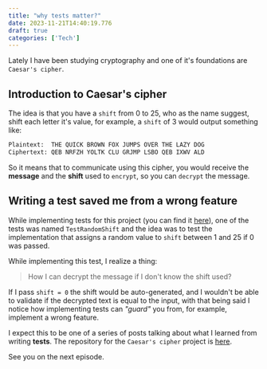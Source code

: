 ```yaml
---
title: "why tests matter?"
date: 2023-11-21T14:40:19.776
draft: true
categories: ['Tech']
---
```

Lately I have been studying cryptography and one of it's foundations are `Caesar's cipher`.
## Introduction to Caesar's cipher
The idea is that you have a `shift` from 0 to 25, who as the name suggest, shift each letter it's value,
for example, a `shift` of 3 would output something like:

```sh
Plaintext:  THE QUICK BROWN FOX JUMPS OVER THE LAZY DOG
Ciphertext: QEB NRFZH YOLTK CLU GRJMP LSBO QEB IXWV ALD
```

So it means that to communicate using this cipher,
you would receive the **message** and the **shift** used to `encrypt`, so you can `decrypt` the message.

## Writing a test saved me from a wrong feature
While implementing tests for this project (you can find it [here](https://github.com/1garo/caesar_cipher/blob/main/caesar_test.go)),
one of the tests was named `TestRandomShift` and the idea was to test the implementation
that assigns a random value to `shift` between 1 and 25 if 0 was passed.

While implementing this test, I realize a thing:
> How I can decrypt the message if I don't know the shift used?

If I pass `shift = 0` the shift would be auto-generated, and I wouldn't be able to validate if the decrypted text is equal to the input,
with that being said I notice how implementing tests can _"guard"_ you from, for example, implement a wrong feature.

I expect this to be one of a series of posts talking about what I learned from writing **tests**.
The repository for the `Caesar's cipher` project is [here](https://github.com/1garo/caesar_cipher).

See you on the next episode.

<script src='https://cdn.jsdelivr.net/gh/eddymens/markdown-external-link-script@v2.0.0/main.min.js'></script>
<head>
<link rel="icon" href="/static/logo.png">
</head>
